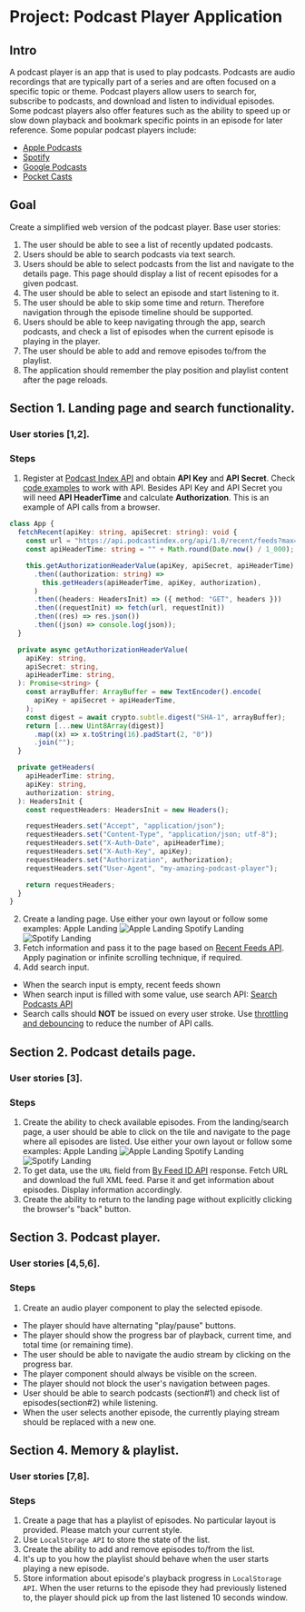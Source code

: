 # Project: Podcast Player Application

## Intro

A podcast player is an app that is used to play podcasts. Podcasts are audio recordings that are typically part of a series and are often focused on a specific topic or theme. Podcast players allow users to search for, subscribe to podcasts, and download and listen to individual episodes. Some podcast players also offer features such as the ability to speed up or slow down playback and bookmark specific points in an episode for later reference. Some popular podcast players include:

- [Apple Podcasts](https://www.apple.com/apple-podcasts/)
- [Spotify](https://open.spotify.com/genre/podcasts-web)
- [Google Podcasts](https://podcasts.google.com/)
- [Pocket Casts](https://pocketcasts.com)

## Goal

Create a simplified web version of the podcast player. Base user stories:

1. The user should be able to see a list of recently updated podcasts.
2. Users should be able to search podcasts via text search.
3. Users should be able to select podcasts from the list and navigate to the details page. This page should display a list of recent episodes for a given podcast.
4. The user should be able to select an episode and start listening to it.
5. The user should be able to skip some time and return. Therefore navigation through the episode timeline should be supported.
6. Users should be able to keep navigating through the app, search podcasts, and check a list of episodes when the current episode is playing in the player.
7. The user should be able to add and remove episodes to/from the playlist.
8. The application should remember the play position and playlist content after the page reloads.

## Section 1. Landing page and search functionality.

### User stories [1,2].

### Steps

1. Register at [Podcast Index API](https://api.podcastindex.org/) and obtain **API Key** and **API Secret**. Check [code examples](https://podcastindex-org.github.io/docs-api/#overview--libraries) to work with API. Besides API Key and API Secret you will need **API HeaderTime** and calculate **Authorization**.
   This is an example of API calls from a browser.

```ts
class App {
  fetchRecent(apiKey: string, apiSecret: string): void {
    const url = "https://api.podcastindex.org/api/1.0/recent/feeds?max=10";
    const apiHeaderTime: string = "" + Math.round(Date.now() / 1_000);

    this.getAuthorizationHeaderValue(apiKey, apiSecret, apiHeaderTime)
      .then((authorization: string) =>
        this.getHeaders(apiHeaderTime, apiKey, authorization),
      )
      .then((headers: HeadersInit) => ({ method: "GET", headers }))
      .then((requestInit) => fetch(url, requestInit))
      .then((res) => res.json())
      .then((json) => console.log(json));
  }

  private async getAuthorizationHeaderValue(
    apiKey: string,
    apiSecret: string,
    apiHeaderTime: string,
  ): Promise<string> {
    const arrayBuffer: ArrayBuffer = new TextEncoder().encode(
      apiKey + apiSecret + apiHeaderTime,
    );
    const digest = await crypto.subtle.digest("SHA-1", arrayBuffer);
    return [...new Uint8Array(digest)]
      .map((x) => x.toString(16).padStart(2, "0"))
      .join("");
  }

  private getHeaders(
    apiHeaderTime: string,
    apiKey: string,
    authorization: string,
  ): HeadersInit {
    const requestHeaders: HeadersInit = new Headers();

    requestHeaders.set("Accept", "application/json");
    requestHeaders.set("Content-Type", "application/json; utf-8");
    requestHeaders.set("X-Auth-Date", apiHeaderTime);
    requestHeaders.set("X-Auth-Key", apiKey);
    requestHeaders.set("Authorization", authorization);
    requestHeaders.set("User-Agent", "my-amazing-podcast-player");

    return requestHeaders;
  }
}
```

2. Create a landing page. Use either your own layout or follow some examples:
   Apple Landing
   ![Apple Landing](assets/landing/apple_landing.png)
   Spotify Landing
   ![Spotify Landing](assets/landing/spotify_landing.png)
3. Fetch information and pass it to the page based on [Recent Feeds API](https://podcastindex-org.github.io/docs-api/#get-/recent/feeds). Apply pagination or infinite scrolling technique, if required.
4. Add search input.

- When the search input is empty, recent feeds shown
- When search input is filled with some value, use search API: [Search Podcasts API](https://podcastindex-org.github.io/docs-api/#get-/search/byterm)
- Search calls should **NOT** be issued on every user stroke. Use [throttling and debouncing](https://www.telerik.com/blogs/debouncing-and-throttling-in-javascript) to reduce the number of API calls.

## Section 2. Podcast details page.

### User stories [3].

### Steps

1. Create the ability to check available episodes. From the landing/search page, a user should be able to click on the tile and navigate to the page where all episodes are listed. Use either your own layout or follow some examples:
   Apple Landing
   ![Apple Landing](assets/details/apple_details.png)
   Spotify Landing
   ![Spotify Landing](assets/details/spotify_details.png)
2. To get data, use the `URL` field from [By Feed ID API](https://podcastindex-org.github.io/docs-api/#get-/podcasts/byfeedid) response. Fetch URL and download the full XML feed. Parse it and get information about episodes. Display information accordingly.
3. Create the ability to return to the landing page without explicitly clicking the browser's "back" button.

## Section 3. Podcast player.

### User stories [4,5,6].

### Steps

1. Create an audio player component to play the selected episode.

- The player should have alternating "play/pause" buttons.
- The player should show the progress bar of playback, current time, and total time (or remaining time).
- The user should be able to navigate the audio stream by clicking on the progress bar.
- The player component should always be visible on the screen.
- The player should not block the user's navigation between pages.
- User should be able to search podcasts (section#1) and check list of episodes(section#2) while listening.
- When the user selects another episode, the currently playing stream should be replaced with a new one.

## Section 4. Memory & playlist.

### User stories [7,8].

### Steps

1. Create a page that has a playlist of episodes. No particular layout is provided. Please match your current style.
2. Use `LocalStorage API` to store the state of the list.
3. Create the ability to add and remove episodes to/from the list.
4. It's up to you how the playlist should behave when the user starts playing a new episode.
5. Store information about episode's playback progress in `LocalStorage API`. When the user returns to the episode they had previously listened to, the player should pick up from the last listened 10 seconds window.
